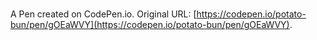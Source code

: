 # 

A Pen created on CodePen.io. Original URL: [https://codepen.io/potato-bun/pen/gOEaWVY](https://codepen.io/potato-bun/pen/gOEaWVY).

